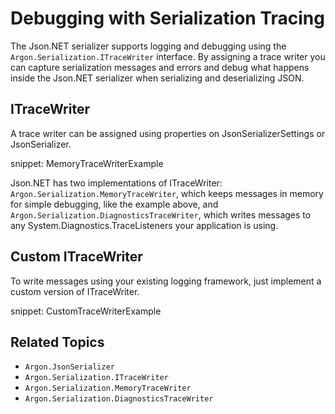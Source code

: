# Debugging with Serialization Tracing

The Json.NET serializer supports logging and debugging using the `Argon.Serialization.ITraceWriter` interface. By assigning a trace writer you can capture serialization messages and errors and debug what happens inside the Json.NET serializer when serializing and deserializing JSON.


## ITraceWriter

A trace writer can be assigned using properties on JsonSerializerSettings or JsonSerializer.

snippet: MemoryTraceWriterExample

Json.NET has two implementations of ITraceWriter: `Argon.Serialization.MemoryTraceWriter`, which keeps messages in memory for simple debugging, like the example above, and `Argon.Serialization.DiagnosticsTraceWriter`, which writes messages to any System.Diagnostics.TraceListeners your application is using.


## Custom ITraceWriter

To write messages using your existing logging framework, just implement a custom version of ITraceWriter.

snippet: CustomTraceWriterExample


## Related Topics

 * `Argon.JsonSerializer`
 * `Argon.Serialization.ITraceWriter`
 * `Argon.Serialization.MemoryTraceWriter`
 * `Argon.Serialization.DiagnosticsTraceWriter`